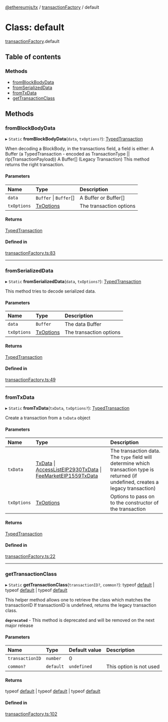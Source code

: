 [@ethereumjs/tx](../README.md) / [transactionFactory](../modules/transactionfactory.md) / default

# Class: default

[transactionFactory](../modules/transactionfactory.md).default

## Table of contents

### Methods

- [fromBlockBodyData](transactionfactory.default.md#fromblockbodydata)
- [fromSerializedData](transactionfactory.default.md#fromserializeddata)
- [fromTxData](transactionfactory.default.md#fromtxdata)
- [getTransactionClass](transactionfactory.default.md#gettransactionclass)

## Methods

### fromBlockBodyData

▸ `Static` **fromBlockBodyData**(`data`, `txOptions?`): [TypedTransaction](../modules/types.md#typedtransaction)

When decoding a BlockBody, in the transactions field, a field is either:
A Buffer (a TypedTransaction - encoded as TransactionType || rlp(TransactionPayload))
A Buffer[] (Legacy Transaction)
This method returns the right transaction.

#### Parameters

| Name | Type | Description |
| :------ | :------ | :------ |
| `data` | `Buffer` \| `Buffer`[] | A Buffer or Buffer[] |
| `txOptions` | [TxOptions](../interfaces/types.txoptions.md) | The transaction options |

#### Returns

[TypedTransaction](../modules/types.md#typedtransaction)

#### Defined in

[transactionFactory.ts:83](https://github.com/ethereumjs/ethereumjs-monorepo/blob/master/packages/tx/src/transactionFactory.ts#L83)

___

### fromSerializedData

▸ `Static` **fromSerializedData**(`data`, `txOptions?`): [TypedTransaction](../modules/types.md#typedtransaction)

This method tries to decode serialized data.

#### Parameters

| Name | Type | Description |
| :------ | :------ | :------ |
| `data` | `Buffer` | The data Buffer |
| `txOptions` | [TxOptions](../interfaces/types.txoptions.md) | The transaction options |

#### Returns

[TypedTransaction](../modules/types.md#typedtransaction)

#### Defined in

[transactionFactory.ts:49](https://github.com/ethereumjs/ethereumjs-monorepo/blob/master/packages/tx/src/transactionFactory.ts#L49)

___

### fromTxData

▸ `Static` **fromTxData**(`txData`, `txOptions?`): [TypedTransaction](../modules/types.md#typedtransaction)

Create a transaction from a `txData` object

#### Parameters

| Name | Type | Description |
| :------ | :------ | :------ |
| `txData` | [TxData](../modules/types.md#txdata) \| [AccessListEIP2930TxData](../interfaces/types.accesslisteip2930txdata.md) \| [FeeMarketEIP1559TxData](../interfaces/types.feemarketeip1559txdata.md) | The transaction data. The `type` field will determine which transaction type is returned (if undefined, creates a legacy transaction) |
| `txOptions` | [TxOptions](../interfaces/types.txoptions.md) | Options to pass on to the constructor of the transaction |

#### Returns

[TypedTransaction](../modules/types.md#typedtransaction)

#### Defined in

[transactionFactory.ts:22](https://github.com/ethereumjs/ethereumjs-monorepo/blob/master/packages/tx/src/transactionFactory.ts#L22)

___

### getTransactionClass

▸ `Static` **getTransactionClass**(`transactionID?`, `common?`): typeof [default](eip1559transaction.default.md) \| typeof [default](eip2930transaction.default.md) \| typeof [default](legacytransaction.default.md)

This helper method allows one to retrieve the class which matches the transactionID
If transactionID is undefined, returns the legacy transaction class.

**`deprecated`** - This method is deprecated and will be removed on the next major release

#### Parameters

| Name | Type | Default value | Description |
| :------ | :------ | :------ | :------ |
| `transactionID` | `number` | 0 |  |
| `common?` | `default` | `undefined` | This option is not used |

#### Returns

typeof [default](eip1559transaction.default.md) \| typeof [default](eip2930transaction.default.md) \| typeof [default](legacytransaction.default.md)

#### Defined in

[transactionFactory.ts:102](https://github.com/ethereumjs/ethereumjs-monorepo/blob/master/packages/tx/src/transactionFactory.ts#L102)
